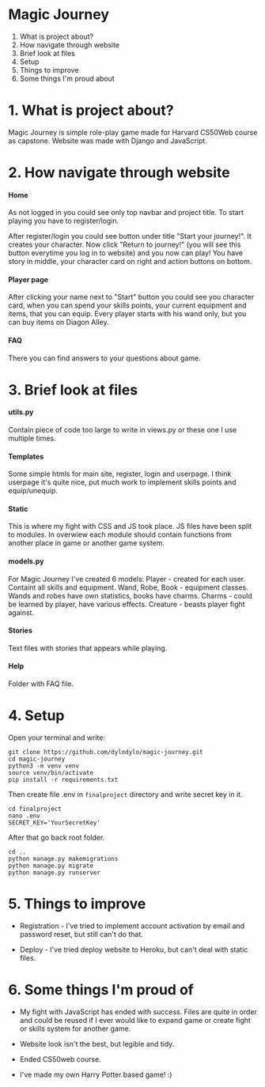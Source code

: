 # Magic Journey

1. What is project about?
2. How navigate through website
3. Brief look at files
4. Setup
5. Things to improve
6. Some things I'm proud about

# 1. What is project about?

Magic Journey is simple role-play game made for Harvard CS50Web course as capstone. Website was made with Django and JavaScript.

# 2. How navigate through website

#### Home

As not logged in you could see only top navbar and project title. To start playing you have to register/login.

After register/login you could see button under title "Start your journey!". It creates your character. Now click "Return to journey!" (you will see this button everytime you log in to website) and you now can play! You have story in middle, your character card on right and action buttons on bottom.

#### Player page

After clicking your name next to "Start" button you could see you character card, when you can spend your skills points, your current equipment and items, that you can equip. Every player starts with his wand only, but you can buy items on Diagon Alley.

#### FAQ

There you can find answers to your questions about game.

# 3. Brief look at files

#### utils.py

Contain piece of code too large to write in views.py or these one I use multiple times.

#### Templates

Some simple htmls for main site, register, login and userpage. I think userpage it's quite nice, put much work to implement skills points and equip/unequip.

#### Static

This is where my fight with CSS and JS took place. JS files have been split to modules. In overwiew each module should contain functions from another place in game or another game system.

#### models.py

For Magic Journey I've created 6 models:
Player - created for each user. Containt all skills and equipment.
Wand, Robe, Book - equipment classes. Wands and robes have own statistics, books have charms.
Charms - could be learned by player, have various effects.
Creature - beasts player fight against.

#### Stories

Text files with stories that appears while playing.

#### Help

Folder with FAQ file.

# 4. Setup

Open your terminal and write:

```
git clone https://github.com/dylodylo/magic-journey.git
cd magic-journey
python3 -m venv venv
source venv/bin/activate
pip install -r requirements.txt
```

Then create file .env in `finalproject` directory and write secret key in it.
```
cd finalproject
nano .env
SECRET_KEY='YourSecretKey'
```

After that go back root folder.

```
cd ..
python manage.py makemigrations
python manage.py migrate
python manage.py runserver
```

# 5. Things to improve

- Registration - I've tried to implement account activation by email and password reset, but still can't do that.

- Deploy - I've tried deploy website to Heroku, but can't deal with static files.

# 6. Some things I'm proud of

- My fight with JavaScript has ended with success. Files are quite in order and could be reused if I ever would like to expand game or create fight or skills system for another game.

- Website look isn't the best, but legible and tidy.

- Ended CS50web course.

- I've made my own Harry Potter based game! :)
